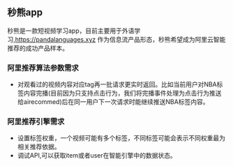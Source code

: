 ## 秒熊app

秒熊是一款短视频学习app，目前主要用于外语学习,https://pandalanguages.xyz 作为信息流产品形态，秒熊希望成为阿里云智能推荐的成功产品样本。

### 阿里推荐算法参数需求

- 对观看过的视频内容对应tag再一批请求更实时返回。比如当前用户对NBA标签内容完播(目前因为只支持点击行为，我们将完播事件处理为点击行为推送给airecommed)后在同一用户下一次请求时能继续推送NBA标签内容。

### 阿里推荐引擎需求

- 设置标签权重，一个视频可能有多个标签，不同标签可能会表示不同权重最为相关推荐依据。
- 调试API,可以获取item或者user在智能引擎中的数据状态。
